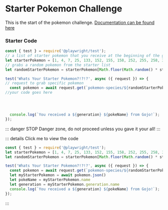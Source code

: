 # Starter Pokemon Challenge
This is the start of the pokemon challenge. 
[Documentation can be found here](https://pokeapi.co/docs/v2#pokemon-species)
### Starter Code
```js
const { test } = require('@playwright/test');
// a list of starter pokemon that you receive at the beginning of the games.
let starterPokemon = [1, 4, 7, 25, 133, 152, 155, 158, 252, 255, 258, 387, 390, 393, 495, 498, 501, 650, 653, 656, 722, 725, 728, 810, 813, 816]
// grabs a random pokemon from the starter list
let randomStarterPokemon = starterPokemon[Math.floor(Math.random() * starterPokemon.length)];

test('Whats Your Starter Pokemon?!?!?', async ({ request }) => {
// request to grab specific pokemon 
  const pokemon = await request.get(`pokemon-species/${randomStarterPokemon}`);
//your code goes here




  console.log(`You received a ${generation} ${pokeName} from Gojo!`);
});
```

::: danger STOP
Danger zone, do not proceed unless you gave it your all!
:::

::: details Click me to view the code
```js
const { test } = require('@playwright/test');
let starterPokemon = [1, 4, 7, 25, 133, 152, 155, 158, 252, 255, 258, 387, 390, 393, 495, 498, 501, 650, 653, 656, 722, 725, 728, 810, 813, 816]
let randomStarterPokemon = starterPokemon[Math.floor(Math.random() * starterPokemon.length)];

test('Whats Your Starter Pokemon?!?!?', async ({ request }) => {
  const pokemon = await request.get(`pokemon-species/${randomStarterPokemon}`);
  let myStarterPokemon = await pokemon.json()
  let pokeName = myStarterPokemon.name
  let generation = myStarterPokemon.generation.name
  console.log(`You received a ${generation} ${pokeName} from Gojo!`);
});
```
:::